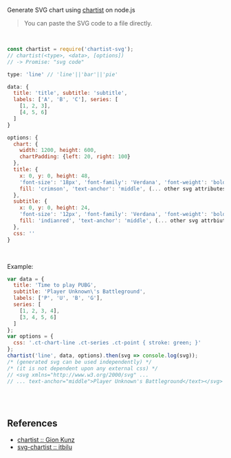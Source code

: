 Generate SVG chart using [chartist] on node.js
> You can paste the SVG code to a file directly.

<br>

```javascript
const chartist = require('chartist-svg');
// chartist(<type>, <data>, [options])
// -> Promise: "svg code"

type: 'line' // 'line'||'bar'||'pie'

data: {
  title: 'title', subtitle: 'subtitle',
  labels: ['A', 'B', 'C'], series: [
    [1, 2, 3],
    [4, 5, 6]
  ]
}

options: {
  chart: {
    width: 1200, height: 600,
    chartPadding: {left: 20, right: 100}
  },
  title: {
    x: 0, y: 0, height: 48,
    'font-size': '18px', 'font-family': 'Verdana', 'font-weight': 'bold',
    fill: 'crimson', 'text-anchor': 'middle', (... other svg attributes)
  },
  subtitle: {
    x: 0, y: 0, height: 24,
    'font-size': '12px', 'font-family': 'Verdana', 'font-weight': 'bold',
    fill: 'indianred', 'text-anchor': 'middle', (... other svg attrbiutes)
  },
  css: ''
}
```

<br>

Example:

```javascript
var data = {
  title: 'Time to play PUBG',
  subtitle: 'Player Unknown\'s Battleground',
  labels: ['P', 'U', 'B', 'G'],
  series: [
    [1, 2, 3, 4],
    [3, 4, 5, 6]
  ]
};
var options = {
  css: '.ct-chart-line .ct-series .ct-point { stroke: green; }'
};
chartist('line', data, options).then(svg => console.log(svg));
/* (generated svg can be used independently) */
/* (it is not dependent upon any external css) */
// <svg xmlns="http://www.w3.org/2000/svg" ...
// ... text-anchor="middle">Player Unknown's Battleground</text></svg>
```

<br>
<br>


## References

- [chartist :: Gion Kunz][chartist]
- [svg-chartist :: itbilu](https://www.npmjs.com/package/svg-chartist)

[chartist]: https://www.npmjs.com/package/chartist
